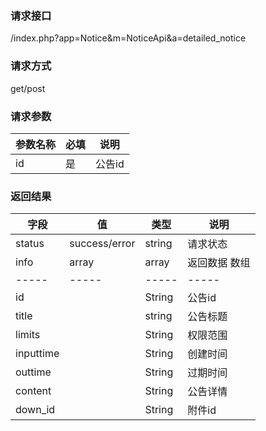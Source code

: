 ### **请求接口**
/index.php?app=Notice&m=NoticeApi&a=detailed_notice

### **请求方式**
get/post

### **请求参数**

| 参数名称  |必填|     说明      |
|------|-----|------|
| id     | 是 |   公告id   |


### **返回结果**
|字段       |值             |类型    |说明           |
| --------- |--------      |--------|--------       |
|status     |success/error |string |请求状态         |
|info       |array         |array  |返回数据 数组    |
|-----      |-----         |-----  |-----           |
|id  |              |String |公告id         |
|title        |              |string |公告标题           |
|limits        |              |String |权限范围  |
|inputtime     |              |String |创建时间 |
|outtime     |              |String |过期时间 |
|content     |              |String |公告详情 |
|down_id     |              |String |附件id |
